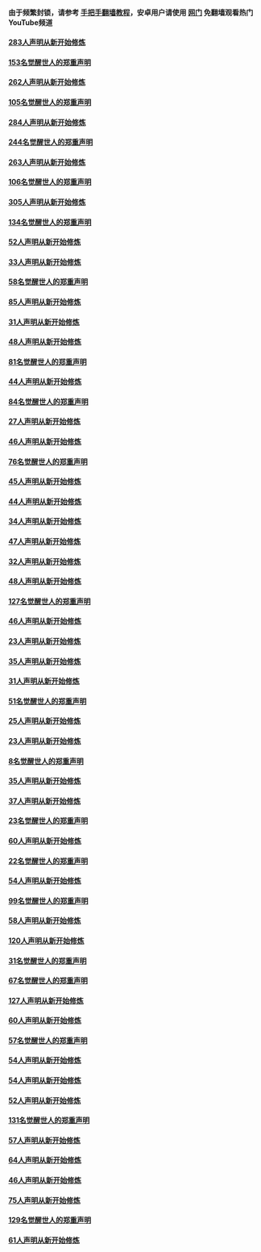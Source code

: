 #### 由于频繁封锁，请参考 [手把手翻墙教程](https://github.com/gfw-breaker/guides/wiki/)，安卓用户请使用 [网门](https://github.com/gfw-breaker/nogfw/blob/master/dl.md?t=04191301) 免翻墙观看热门YouTube频道 

#### [283人声明从新开始修炼](../pages/91/423296.md?t=04191301) 

#### [153名觉醒世人的郑重声明](../pages/91/423295.md?t=04191301) 

#### [262人声明从新开始修炼](../pages/91/423004.md?t=04191301) 

#### [105名觉醒世人的郑重声明](../pages/91/423003.md?t=04191301) 

#### [284人声明从新开始修炼](../pages/91/422707.md?t=04191301) 

#### [244名觉醒世人的郑重声明](../pages/91/422706.md?t=04191301) 

#### [263人声明从新开始修炼](../pages/91/422553.md?t=04191301) 

#### [106名觉醒世人的郑重声明](../pages/91/422552.md?t=04191301) 

#### [305人声明从新开始修炼](../pages/91/422153.md?t=04191301) 

#### [134名觉醒世人的郑重声明](../pages/91/422152.md?t=04191301) 

#### [52人声明从新开始修炼](../pages/91/421846.md?t=04191301) 

#### [33人声明从新开始修炼](../pages/91/421804.md?t=04191301) 

#### [58名觉醒世人的郑重声明](../pages/91/421845.md?t=04191301) 

#### [85人声明从新开始修炼](../pages/91/421769.md?t=04191301) 

#### [31人声明从新开始修炼](../pages/91/421763.md?t=04191301) 

#### [48人声明从新开始修炼](../pages/91/421605.md?t=04191301) 

#### [81名觉醒世人的郑重声明](../pages/91/421656.md?t=04191301) 

#### [44人声明从新开始修炼](../pages/91/421544.md?t=04191301) 

#### [84名觉醒世人的郑重声明](../pages/91/421543.md?t=04191301) 

#### [27人声明从新开始修炼](../pages/91/421465.md?t=04191301) 

#### [46人声明从新开始修炼](../pages/91/421454.md?t=04191301) 

#### [76名觉醒世人的郑重声明](../pages/91/421453.md?t=04191301) 

#### [45人声明从新开始修炼](../pages/91/421452.md?t=04191301) 

#### [44人声明从新开始修炼](../pages/91/421422.md?t=04191301) 

#### [34人声明从新开始修炼](../pages/91/421322.md?t=04191301) 

#### [47人声明从新开始修炼](../pages/91/421264.md?t=04191301) 

#### [32人声明从新开始修炼](../pages/91/421225.md?t=04191301) 

#### [48人声明从新开始修炼](../pages/91/421202.md?t=04191301) 

#### [127名觉醒世人的郑重声明](../pages/91/421224.md?t=04191301) 

#### [46人声明从新开始修炼](../pages/91/421203.md?t=04191301) 

#### [23人声明从新开始修炼](../pages/91/421138.md?t=04191301) 

#### [35人声明从新开始修炼](../pages/91/421122.md?t=04191301) 

#### [31人声明从新开始修炼](../pages/91/421081.md?t=04191301) 

#### [51名觉醒世人的郑重声明](../pages/91/421080.md?t=04191301) 

#### [25人声明从新开始修炼](../pages/91/421020.md?t=04191301) 

#### [23人声明从新开始修炼](../pages/91/420884.md?t=04191301) 

#### [8名觉醒世人的郑重声明](../pages/91/420883.md?t=04191301) 

#### [35人声明从新开始修炼](../pages/91/420809.md?t=04191301) 

#### [37人声明从新开始修炼](../pages/91/420766.md?t=04191301) 

#### [23名觉醒世人的郑重声明](../pages/91/420765.md?t=04191301) 

#### [60人声明从新开始修炼](../pages/91/420727.md?t=04191301) 

#### [22名觉醒世人的郑重声明](../pages/91/420726.md?t=04191301) 

#### [54人声明从新开始修炼](../pages/91/420529.md?t=04191301) 

#### [99名觉醒世人的郑重声明](../pages/91/420528.md?t=04191301) 

#### [58人声明从新开始修炼](../pages/91/420198.md?t=04191301) 

#### [120人声明从新开始修炼](../pages/91/420141.md?t=04191301) 

#### [31名觉醒世人的郑重声明](../pages/91/420197.md?t=04191301) 

#### [67名觉醒世人的郑重声明](../pages/91/420140.md?t=04191301) 

#### [127人声明从新开始修炼](../pages/91/420082.md?t=04191301) 

#### [60人声明从新开始修炼](../pages/91/420081.md?t=04191301) 

#### [57名觉醒世人的郑重声明](../pages/91/420080.md?t=04191301) 

#### [54人声明从新开始修炼](../pages/91/419533.md?t=04191301) 

#### [54人声明从新开始修炼](../pages/91/419532.md?t=04191301) 

#### [52人声明从新开始修炼](../pages/91/419531.md?t=04191301) 

#### [131名觉醒世人的郑重声明](../pages/91/419530.md?t=04191301) 

#### [57人声明从新开始修炼](../pages/91/419430.md?t=04191301) 

#### [64人声明从新开始修炼](../pages/91/419429.md?t=04191301) 

#### [46人声明从新开始修炼](../pages/91/419428.md?t=04191301) 

#### [75人声明从新开始修炼](../pages/91/419427.md?t=04191301) 

#### [129名觉醒世人的郑重声明](../pages/91/419426.md?t=04191301) 

#### [61人声明从新开始修炼](../pages/91/419198.md?t=04191301) 

